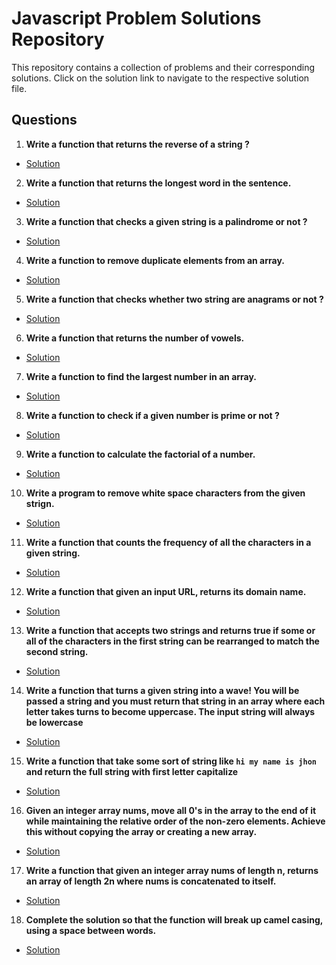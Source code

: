 # Javascript Problem Solutions Repository
 
This repository contains a collection of problems and their corresponding solutions. Click on the solution link to navigate to the respective solution file.

## Questions

1. **Write a function that returns the reverse of a string ?**
- [Solution](./reverseString.js)

2. **Write a function that returns the longest word in the sentence.**
- [Solution](./longestWord.js)

3. **Write a function that checks a given string is a palindrome or not ?**
- [Solution](./palindrome.js)

4. **Write a function to remove duplicate elements from an array.**
- [Solution](./removeDuplicateElement.js)

5. **Write a function that checks whether two string are anagrams or not ?**
- [Solution](./Anagram.js)

6. **Write a function that returns the number of vowels.**
- [Solution](./countVowels.js)

7. **Write a function to find the largest number in an array.**
- [Solution](./largestNumberInArray.js)

8. **Write a function to check if a given number is prime or not ?**
- [Solution](./primeNumber.js)

9. **Write a function to calculate the factorial of a number.**
- [Solution](./factorial.js)

10. **Write a program to remove white space characters from the given strign.**
- [Solution](./removeWhiteSpace.js)

11. **Write a function that counts the frequency of all the characters in a given string.**
- [Solution](./counterStringCharacters.js)

12. **Write a function that given an input URL, returns its domain name.**
- [Solution](./extractDomainFromUrl.js)

13. **Write a function that accepts two strings and returns true if some or all of the characters in the first string can be rearranged to match the second string.**
- [Solution](./scramble.js)

14.  **Write a function that turns a given string into a wave! You will be passed a string and you must return that string in an array where each letter takes turns to become uppercase. The input string will always be lowercase**
- [Solution](./waveGenrateArray.js)


15. **Write a function that take some sort of string like `hi my name is jhon` and return the full string with first letter capitalize**
- [Solution](./capitalizeString.js)

16.  **Given an integer array nums, move all 0's in the array to the end of it while maintaining the relative order of the non-zero elements. Achieve this without copying the array or creating a new array.**
- [Solution](./capitalizeString.js)

17.  **Write a function that given an integer array nums of length n, returns an array of length 2n where nums is concatenated to itself.**
- [Solution](./concatenationArray.js)

18.  **Complete the solution so that the function will break up camel casing, using a space between words.**
- [Solution](./breackCamelCase.js)



